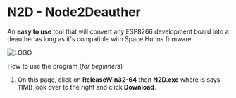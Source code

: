 # N2D - Node2Deauther
An **easy to use** tool that will convert any ESP8266 development board into a deauther as long as it's compatible with Space Huhns firmware.

![LOGO](https://raw.githubusercontent.com/mrvodka007/n2d/master/Icons/ICON_DEAUTHER.png)

How to use the program (*for beginners*)

1. On this page, click on **ReleaseWin32-64** then **N2D.exe** where is says 11MB look over to the right and click **Download**.
